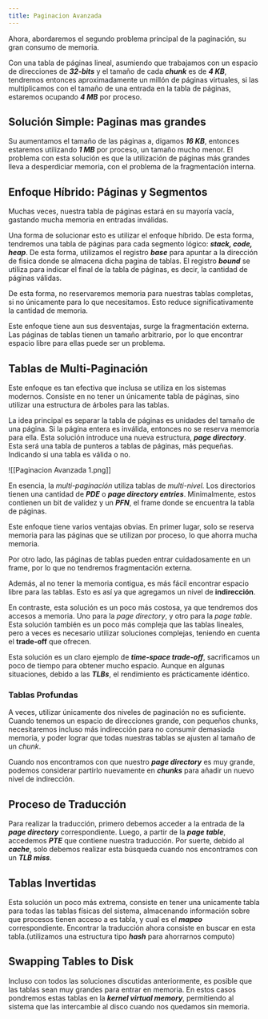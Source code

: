 ```yaml
---
title: Paginacion Avanzada
---
```


Ahora, abordaremos el segundo problema principal de la paginación, su gran consumo de memoria.

Con una tabla de páginas lineal, asumiendo que trabajamos con un espacio de direcciones de ***32-bits*** y el tamaño de cada ***chunk*** es de ***4 KB***, tendremos entonces aproximadamente un millón de páginas virtuales, si las multiplicamos con el tamaño de una entrada en la tabla de páginas, estaremos ocupando ***4 MB*** por proceso.

## Solución Simple: Paginas mas grandes

Su aumentamos el tamaño de las páginas a, digamos ***16 KB***, entonces estaremos utilizando ***1 MB*** por proceso, un tamaño mucho menor. El problema con esta solución es que la utilización de páginas más grandes lleva a desperdiciar memoria, con el problema de la fragmentación interna.

## Enfoque Híbrido: Páginas y Segmentos

Muchas veces, nuestra tabla de páginas estará en su mayoría vacía, gastando mucha memoria en entradas inválidas.

Una forma de solucionar esto es utilizar el enfoque híbrido. De esta forma, tendremos una tabla de páginas para cada segmento lógico: ***stack, code, heap***. De esta forma, utilizamos el registro ***base*** para apuntar a la dirección de fisica donde se almacena dicha pagina de tablas. El registro ***bound*** se utiliza para indicar el final de la tabla de páginas, es decir, la cantidad de páginas válidas.

De esta forma, no reservaremos memoria para nuestras tablas completas, si no únicamente para lo que necesitamos. Esto reduce significativamente la cantidad de memoria.

Este enfoque tiene aun sus desventajas, surge la fragmentación externa. Las páginas de tablas tienen un tamaño arbitrario, por lo que encontrar espacio libre para ellas puede ser un problema.

## Tablas de Multi-Paginación

Este enfoque es tan efectiva que inclusa se utiliza en los sistemas modernos. Consiste en no tener un únicamente tabla de páginas, sino utilizar una estructura de árboles para las tablas.

La idea principal es separar la tabla de páginas es unidades del tamaño de una página. Si la página entera es inválida, entonces no se reserva memoria para ella. Esta solución introduce una nueva estructura, ***page directory***. Esta será una tabla de punteros a tablas de páginas, más pequeñas. Indicando si una tabla es válida o no.

![[Paginacion Avanzada 1.png]]

En esencia, la *multi-paginación* utiliza tablas de *multi-nivel.* Los directorios tienen una cantidad de ***PDE*** o ***page directory entries***. Minimalmente, estos contienen un bit de validez y un ***PFN***, el frame donde se encuentra la tabla de páginas.

Este enfoque tiene varios ventajas obvias. En primer lugar, solo se reserva memoria para las páginas que se utilizan por proceso, lo que ahorra mucha memoria.

Por otro lado, las páginas de tablas pueden entrar cuidadosamente en un frame, por lo que no tendremos fragmentación externa.

Además, al no tener la memoria contigua, es más fácil encontrar espacio libre para las tablas. Esto es así ya que agregamos un nivel de **indirección**.

En contraste, esta solución es un poco más costosa, ya que tendremos dos accesos a memoria. Uno para la *page directory*, y otro para la *page table*. Esta solución también es un poco más compleja que las tablas lineales, pero a veces es necesario utilizar soluciones complejas, teniendo en cuenta el **trade-off** que ofrecen.

Esta solución es un claro ejemplo de ***time-space trade-off***, sacrificamos un poco de tiempo para obtener mucho espacio. Aunque en algunas situaciones, debido a las ***TLBs***, el rendimiento es prácticamente idéntico.

### Tablas Profundas

A veces, utilizar únicamente dos niveles de paginación no es suficiente. Cuando tenemos un espacio de direcciones grande, con pequeños chunks, necesitaremos incluso más indirección para no consumir demasiada memoria, y poder lograr que todas nuestras tablas se ajusten al tamaño de un *chunk*.

Cuando nos encontramos con que nuestro ***page directory*** es muy grande, podemos considerar partirlo nuevamente en ***chunks*** para añadir un nuevo nivel de indirección.

## Proceso de Traducción

Para realizar la traducción, primero debemos acceder a la entrada de la ***page directory*** correspondiente. Luego, a partir de la ***page table***, accedemos ***PTE*** que contiene nuestra traducción. Por suerte, debido al ***cache***, solo debemos realizar esta búsqueda cuando nos encontramos con un ***TLB miss***.

## Tablas Invertidas

Esta solución un poco más extrema, consiste en tener una unicamente tabla para todas las tablas físicas del sistema, almacenando información sobre que procesos tienen acceso a es tabla, y cual es el ***mapeo*** correspondiente. Encontrar la traducción ahora consiste en buscar en esta tabla.(utilizamos una estructura tipo ***hash*** para ahorrarnos computo)

## Swapping Tables to Disk

Incluso con todos las soluciones discutidas anteriormente, es posible que las tablas sean muy grandes para entrar en memoria. En estos casos pondremos estas tablas en la ***kernel virtual memory***, permitiendo al sistema que las intercambie al disco cuando nos quedamos sin memoria.
